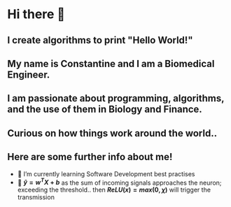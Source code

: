 # Hi there 👋
## I create algorithms to print "Hello World!"
## My name is Constantine and I am a Biomedical Engineer.
## I am passionate about programming, algorithms, and the use of them in Biology and Finance.
## Curious on how things work around the world..
## Here are some further info about me!

<!--- 🔭 I’m currently working on-->
- 🌱 I’m currently learning Software Development best practises
- 💬 **$`\hat{y} = w^TX + b`$** as the sum of incoming signals approaches the neuron; exceeding the threshold.. then **$`ReLU(x) = max(0,χ)`$** will trigger the transmission

<!--
**leccode/leccode** is a ✨ _special_ ✨ repository because its `README.md` (this file) appears on your GitHub profile.

Here are some ideas to get you started:

- 🔭 I’m currently working on ...
- 🌱 I’m currently learning ...
- 👯 I’m looking to collaborate on ...
- 🤔 I’m looking for help with ...
- 💬 Ask me about ...
- 📫 How to reach me: ...
- 😄 Pronouns: ...
- ⚡ Fun fact: ...
-->
